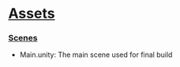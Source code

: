 # [Assets](./SleightOfHands/Assets)

### [Scenes](./SleightOfHands/Assets/Scenes)

- Main.unity: The main scene used for final build
